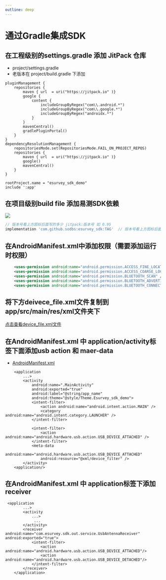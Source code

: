 ```yaml
---
outline: deep
---
```


# 通过Gradle集成SDK
## 在工程级别的settings.gradle 添加 JitPack 仓库
- project/settings.gradle 
- 老版本在 project/build.gradle 下添加
```Groovy{3,18}
pluginManagement {
    repositories {
        maven { url  = uri("https://jitpack.io" )}
        google {
            content {
                includeGroupByRegex("com\\.android.*")
                includeGroupByRegex("com\\.google.*")
                includeGroupByRegex("androidx.*")
            }
        }
        mavenCentral()
        gradlePluginPortal()
    }
}
dependencyResolutionManagement {
    repositoriesMode.set(RepositoriesMode.FAIL_ON_PROJECT_REPOS)
    repositories {
        maven { url  = uri("https://jitpack.io" )}
        google()
        mavenCentral()
    }
}

rootProject.name = "esurvey_sdk_demo"
include ':app'

```

## 在项目级别build file 添加易测SDK依赖
[![](https://jitpack.io/v/sodbs/esurvey_sdk.svg)](https://jitpack.io/#sodbs/esurvey_sdk)
```Groovy
// 版本号看上方图标后面写的多少 jitpack:版本号 如 0.95
implementation 'com.github.sodbs:esurvey_sdk:TAG'  // 版本号看上方图标后面写的多少 jitpack:版本号 如 0.95
```
## 在AndroidManifest.xml中添加权限（需要添加运行时权限）
```xml
    <uses-permission android:name="android.permission.ACCESS_FINE_LOCATION" />
    <uses-permission android:name="android.permission.ACCESS_COARSE_LOCATION" />
    <uses-permission android:name="android.permission.BLUETOOTH_SCAN" />
    <uses-permission android:name="android.permission.BLUETOOTH_ADVERTISE" />
    <uses-permission android:name="android.permission.BLUETOOTH_CONNECT" />
```
## 将下方deivece_file.xml文件复制到 app/src/main/res/xml文件夹下
[点击查看device_file.xml文件](https://github.com/sodbs/esurvey_sdk/blob/main/app/src/main/res/xml/device_filter.xml)

## 在AndroidManifest.xml 中 application/activity标签下面添加usb action 和 maer-data
- [AndroidManifest.xml](https://github.com/sodbs/esurvey_sdk/blob/main/app/src/main/AndroidManifest.xml)
```xml{13-18}
    <application
        ...>
        <activity
            android:name=".MainActivity"
            android:exported="true"
            android:label="@string/app_name"
            android:theme="@style/Theme.Esurvey_sdk_demo">
            <intent-filter>
                <action android:name="android.intent.action.MAIN" />
                <category android:name="android.intent.category.LAUNCHER" />
            </intent-filter>

            <intent-filter>
                <action android:name="android.hardware.usb.action.USB_DEVICE_ATTACHED" />
            </intent-filter>
            <meta-data
                android:name="android.hardware.usb.action.USB_DEVICE_ATTACHED"
                android:resource="@xml/device_filter" />
        </activity>
    <application/>
```

## 在AndroidManifest.xml 中 application标签下添加 receiver
```xml{7-13}
 <application
        ...>
        <activity
            ...>
             ...
        </activity>
        <receiver android:name="com.esurvey.sdk.out.service.UsbAntennaReceiver"                 android:exported="true">
            <intent-filter>
                <action android:name="android.hardware.usb.action.USB_DEVICE_ATTACHED"/>
                <action android:name="android.hardware.usb.action.USB_DEVICE_DETACHED"/>
            </intent-filter>
        </receiver>
    </application>
```